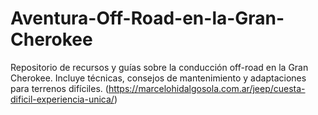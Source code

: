 # Aventura-Off-Road-en-la-Gran-Cherokee
Repositorio de recursos y guías sobre la conducción off-road en la Gran Cherokee. Incluye técnicas, consejos de mantenimiento y adaptaciones para terrenos difíciles.
(https://marcelohidalgosola.com.ar/jeep/cuesta-dificil-experiencia-unica/)
